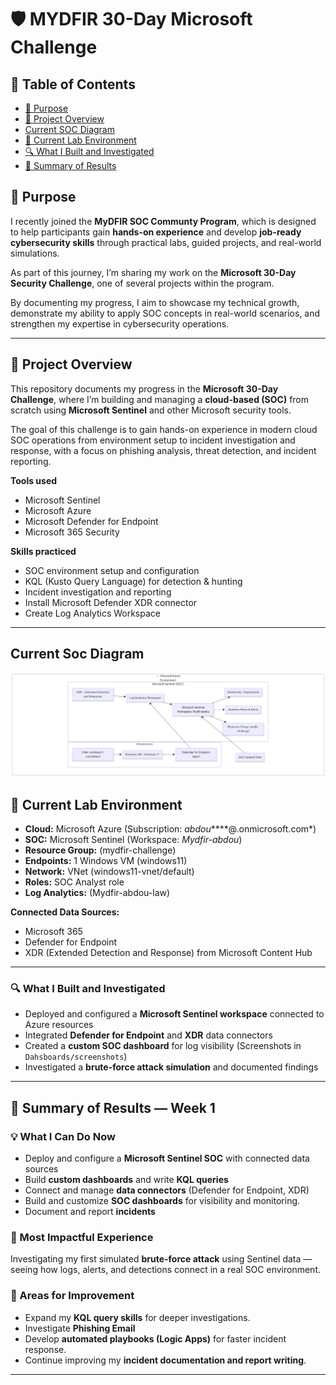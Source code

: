
# 🛡️ MYDFIR 30-Day Microsoft Challenge


## 📘 Table of Contents
- [🎯 Purpose](#-purpose)
- [📘 Project Overview](#-project-overview)
- [Current SOC Diagram](#current-soc-diagram)
- [🧰 Current Lab Environment](#-current-lab-environment)
- [🔍 What I Built and Investigated](#-what-i-built-and-investigated)
- [🏁 Summary of Results](#-summary-of-results--week-1)

## 🎯 Purpose

I recently joined the **MyDFIR SOC Communty Program**, which is designed to help participants gain **hands-on experience** and develop **job-ready cybersecurity skills** through practical labs, guided projects, and real-world simulations.  

As part of this journey, I’m sharing my work on the **Microsoft 30-Day Security Challenge**, one of several projects within the program. 

By documenting my progress, I aim to showcase my technical growth, demonstrate my ability to apply SOC concepts in real-world scenarios, and strengthen my expertise in cybersecurity operations.


---

## 📘 Project Overview
This repository documents my progress in the **Microsoft 30-Day Challenge**, where I’m building and managing a **cloud-based  (SOC)** from scratch using **Microsoft Sentinel** and other Microsoft security tools.

The goal of this challenge is to gain hands-on experience in modern cloud SOC operations from environment setup to incident investigation and response, with a focus on phishing analysis, threat detection, and incident reporting.

**Tools used**
- Microsoft Sentinel  
- Microsoft Azure  
- Microsoft Defender for Endpoint  
- Microsoft 365 Security  

**Skills practiced**
- SOC environment setup and configuration  
- KQL (Kusto Query Language) for detection & hunting  
- Incident investigation and reporting  
- Install Microsoft Defender XDR connector
- Create Log Analytics Workspace


---
## Current Soc Diagram
![SOC Lab Architecture](Soc-Arch-Diagram.png)

## 🧰 Current Lab Environment
- **Cloud:** Microsoft Azure (Subscription: *abdou*****@.onmicrosoft.com*)  
- **SOC:** Microsoft Sentinel (Workspace: *Mydfir-abdou*)  
- **Resource Group:** (mydfir-challenge)
- **Endpoints:** 1 Windows VM (windows11)
- **Network:** VNet (windows11-vnet/default)
- **Roles:** SOC Analyst role  
- **Log Analytics:** (Mydfir-abdou-law)

**Connected Data Sources:**  
- Microsoft 365  
- Defender for Endpoint  
- XDR (Extended Detection and Response) from Microsoft Content Hub

---

### 🔍 What I Built and Investigated
- Deployed and configured a **Microsoft Sentinel workspace** connected to Azure resources  
- Integrated **Defender for Endpoint** and **XDR** data connectors  
- Created a **custom SOC dashboard** for log visibility (Screenshots in `Dahsboards/screenshots`)  
- Investigated a **brute-force attack simulation** and documented findings  

---

## 🏁 Summary of Results — Week 1

### 💡 What I Can Do Now
- Deploy and configure a **Microsoft Sentinel SOC** with connected data sources  
- Build **custom dashboards** and write **KQL queries**  
- Connect and manage **data connectors** (Defender for Endpoint, XDR)
- Build and customize **SOC dashboards** for visibility and monitoring.
- Document and report **incidents** 

### 🌟 Most Impactful Experience
Investigating my first simulated **brute-force attack** using Sentinel data — seeing how logs, alerts, and detections connect in a real SOC environment.

### 🚀 Areas for Improvement
- Expand my **KQL query skills** for deeper investigations.  
- Investigate **Phishing Email**  
- Develop **automated playbooks (Logic Apps)** for faster incident response.  
- Continue improving my **incident documentation and report writing**.

---



